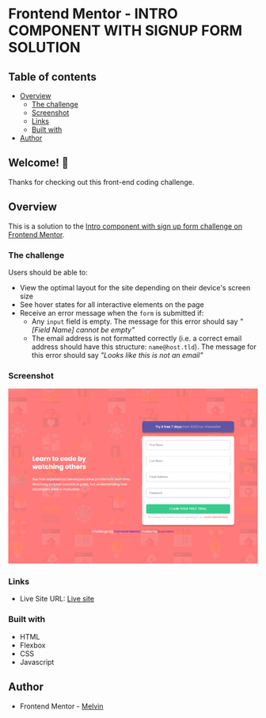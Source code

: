 # Frontend Mentor - INTRO COMPONENT WITH SIGNUP FORM SOLUTION

## Table of contents

-  [Overview](#overview)
   -  [The challenge](#the-challenge)
   -  [Screenshot](#screenshot)
   -  [Links](#links)
   -  [Built with](#built-with)
-  [Author](#author)

## Welcome! 👋

Thanks for checking out this front-end coding challenge.

## Overview

This is a solution to the [Intro component with sign up form challenge on Frontend Mentor](https://www.frontendmentor.io/challenges/intro-component-with-signup-form-5cf91bd49edda32581d28fd1).

### The challenge

Users should be able to:

-  View the optimal layout for the site depending on their device's screen size
-  See hover states for all interactive elements on the page
-  Receive an error message when the `form` is submitted if:
   -  Any `input` field is empty. The message for this error should say _"[Field Name] cannot be empty"_
   -  The email address is not formatted correctly (i.e. a correct email address should have this structure: `name@host.tld`). The message for this error should say _"Looks like this is not an email"_

### Screenshot

![Intro component with sign up form solution](./design/desktop-design.png)

### Links

-  Live Site URL: [Live site](https://boymelvs.github.io/INTRO-COMPONENT-WITH-SIGNUP-FORM/)

### Built with

-  HTML
-  Flexbox
-  CSS
-  Javascript

## Author

-  Frontend Mentor - [Melvin](https://www.frontendmentor.io/profile/boymelvs)
